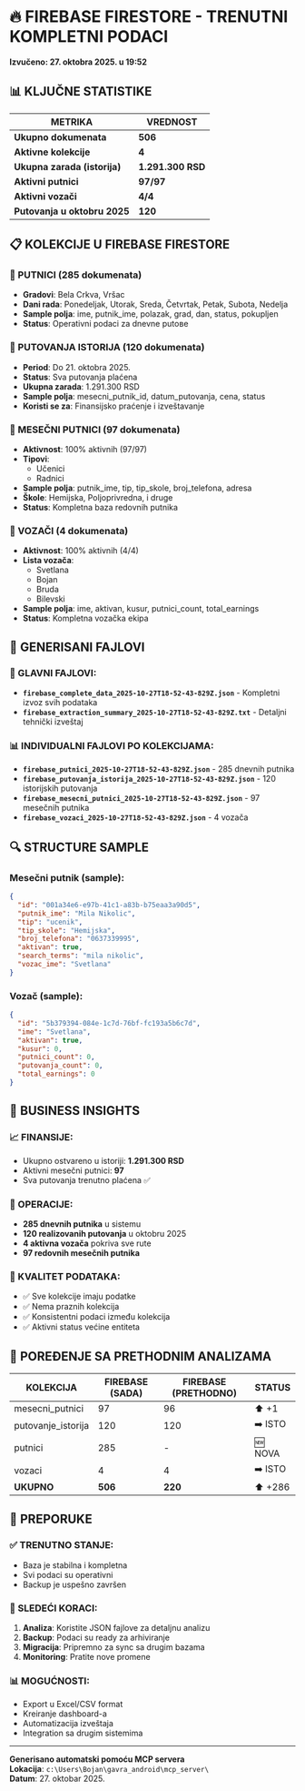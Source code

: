 # 🔥 FIREBASE FIRESTORE - TRENUTNI KOMPLETNI PODACI
**Izvučeno: 27. oktobra 2025. u 19:52**

## 📊 KLJUČNE STATISTIKE

| METRIKA | VREDNOST |
|---------|----------|
| **Ukupno dokumenata** | **506** |
| **Aktivne kolekcije** | **4** |
| **Ukupna zarada (istorija)** | **1.291.300 RSD** |
| **Aktivni putnici** | **97/97** |
| **Aktivni vozači** | **4/4** |
| **Putovanja u oktobru 2025** | **120** |

## 📋 KOLEKCIJE U FIREBASE FIRESTORE

### 🚌 PUTNICI (285 dokumenata)
- **Gradovi**: Bela Crkva, Vršac
- **Dani rada**: Ponedeljak, Utorak, Sreda, Četvrtak, Petak, Subota, Nedelja
- **Sample polja**: ime, putnik_ime, polazak, grad, dan, status, pokupljen
- **Status**: Operativni podaci za dnevne putове

### 📅 PUTOVANJA ISTORIJA (120 dokumenata)
- **Period**: Do 21. oktobra 2025.
- **Status**: Sva putovanja plaćena
- **Ukupna zarada**: 1.291.300 RSD
- **Sample polja**: mesecni_putnik_id, datum_putovanja, cena, status
- **Koristi se za**: Finansijsko praćenje i izveštavanje

### 👥 MESEČNI PUTNICI (97 dokumenata)
- **Aktivnost**: 100% aktivnih (97/97)
- **Tipovi**: 
  - Učenici 
  - Radnici
- **Sample polja**: putnik_ime, tip, tip_skole, broj_telefona, adresa
- **Škole**: Hemijska, Poljoprivredna, i druge
- **Status**: Kompletna baza redovnih putnika

### 🚗 VOZAČI (4 dokumenata)
- **Aktivnost**: 100% aktivnih (4/4)
- **Lista vozača**:
  - Svetlana
  - Bojan  
  - Bruda
  - Bilevski
- **Sample polja**: ime, aktivan, kusur, putnici_count, total_earnings
- **Status**: Kompletna vozačka ekipa

## 📁 GENERISANI FAJLOVI

### 🎯 GLAVNI FAJLOVI:
- **`firebase_complete_data_2025-10-27T18-52-43-829Z.json`** - Kompletni izvoz svih podataka
- **`firebase_extraction_summary_2025-10-27T18-52-43-829Z.txt`** - Detaljni tehnički izveštaj

### 📊 INDIVIDUALNI FAJLOVI PO KOLEKCIJAMA:
- **`firebase_putnici_2025-10-27T18-52-43-829Z.json`** - 285 dnevnih putnika
- **`firebase_putovanja_istorija_2025-10-27T18-52-43-829Z.json`** - 120 istorijskih putovanja  
- **`firebase_mesecni_putnici_2025-10-27T18-52-43-829Z.json`** - 97 mesečnih putnika
- **`firebase_vozaci_2025-10-27T18-52-43-829Z.json`** - 4 vozača

## 🔍 STRUCTURE SAMPLE

### Mesečni putnik (sample):
```json
{
  "id": "001a34e6-e97b-41c1-a83b-b75eaa3a90d5",
  "putnik_ime": "Mila Nikolic",
  "tip": "ucenik",
  "tip_skole": "Hemijska",
  "broj_telefona": "0637339995",
  "aktivan": true,
  "search_terms": "mila nikolic",
  "vozac_ime": "Svetlana"
}
```

### Vozač (sample):
```json
{
  "id": "5b379394-084e-1c7d-76bf-fc193a5b6c7d",
  "ime": "Svetlana",
  "aktivan": true,
  "kusur": 0,
  "putnici_count": 0,
  "putovanja_count": 0,
  "total_earnings": 0
}
```

## 💼 BUSINESS INSIGHTS

### 📈 FINANSIJE:
- Ukupno ostvareno u istoriji: **1.291.300 RSD**
- Aktivni mesečni putnici: **97**
- Sva putovanja trenutno plaćena ✅

### 🚌 OPERACIJE:
- **285 dnevnih putnika** u sistemu
- **120 realizovanih putovanja** u oktobru 2025
- **4 aktivna vozača** pokriva sve rute
- **97 redovnih mesečnih putnika**

### 🎯 KVALITET PODATAKA:
- ✅ Sve kolekcije imaju podatke
- ✅ Nema praznih kolekcija  
- ✅ Konsistentni podaci između kolekcija
- ✅ Aktivni status većine entiteta

## 🔄 POREĐENJE SA PRETHODNIM ANALIZAMA

| KOLEKCIJA | FIREBASE (SADA) | FIREBASE (PRETHODNO) | STATUS |
|-----------|-----------------|----------------------|--------|
| mesecni_putnici | 97 | 96 | ⬆️ +1 |
| putovanje_istorija | 120 | 120 | ➡️ ISTO |
| putnici | 285 | - | 🆕 NOVA |
| vozaci | 4 | 4 | ➡️ ISTO |
| **UKUPNO** | **506** | **220** | ⬆️ +286 |

## 🎯 PREPORUKE

### ✅ TRENUTNO STANJE:
- Baza je stabilna i kompletna
- Svi podaci su operativni
- Backup je uspešno završen

### 🔄 SLEDEĆI KORACI:
1. **Analiza**: Koristite JSON fajlove za detaljnu analizu
2. **Backup**: Podaci su ready za arhiviranje
3. **Migracija**: Pripremno za sync sa drugim bazama
4. **Monitoring**: Pratite nove promene

### 📊 MOGUĆNOSTI:
- Export u Excel/CSV format
- Kreiranje dashboard-a
- Automatizacija izveštaja
- Integration sa drugim sistemima

---
**Generisano automatski pomoću MCP servera**  
**Lokacija**: `c:\Users\Bojan\gavra_android\mcp_server\`  
**Datum**: 27. oktobar 2025.